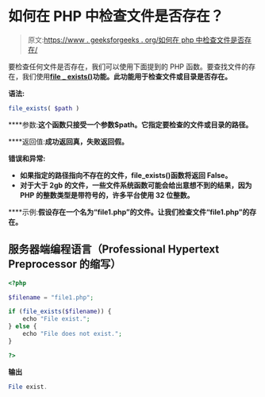 # 如何在 PHP 中检查文件是否存在？

> 原文:[https://www . geeksforgeeks . org/如何在 php 中检查文件是否存在/](https://www.geeksforgeeks.org/how-to-check-if-file-exists-in-php/)

要检查任何文件是否存在，我们可以使用下面提到的 PHP 函数。要查找文件的存在，我们使用[**file _ exists()**](https://www.geeksforgeeks.org/php-file_exists-function/)**功能。此功能用于检查文件或目录是否存在。**

****语法:****

```php
file_exists( $path )
```

****参数:**这个函数只接受一个参数$path。它指定要检查的文件或目录的路径。**

****返回值:**成功返回真，失败返回假。**

 ****错误和异常:****

*   **如果指定的路径指向不存在的文件，file_exists()函数将返回 False。**
*   **对于大于 2gb 的文件，一些文件系统函数可能会给出意想不到的结果，因为 PHP 的整数类型是带符号的，许多平台使用 32 位整数。**

****示例:**假设存在一个名为“file1.php”的文件。让我们检查文件“file1.php”的存在。**

## **服务器端编程语言（Professional Hypertext Preprocessor 的缩写）**

```php
<?php

$filename = "file1.php";

if (file_exists($filename)) {
    echo "File exist.";
} else {
    echo "File does not exist.";
}

?>
```

****输出****

```php
File exist.
```